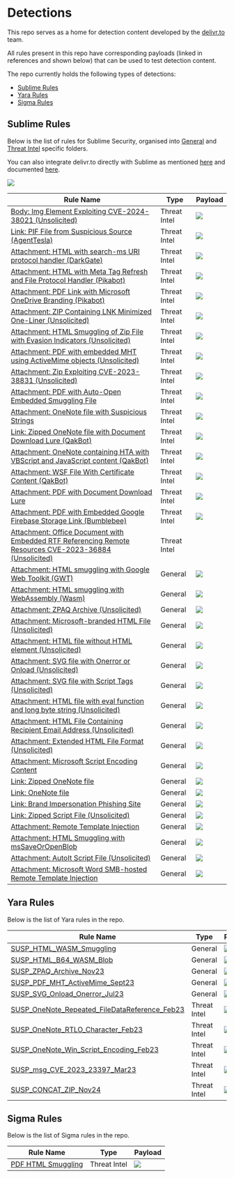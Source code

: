 # Detections

This repo serves as a home for detection content developed by the [delivr.to](https://delivr.to) team.

All rules present in this repo have corresponding payloads (linked in references and shown below) that can be used to test detection content.

The repo currently holds the following types of detections:

- [Sublime Rules](#sublime-rules)
- [Yara Rules](#yara-rules)
- [Sigma Rules](#sigma-rules)

## Sublime Rules

Below is the list of rules for Sublime Security, organised into [General](sublime-rules/general/) and [Threat Intel](sublime-rules/threatintel/) specific folders.

You can also integrate delivr.to directly with Sublime as mentioned [here](https://blog.delivr.to/introducing-delivrto-7a8840ff5ed5) and documented [here](https://docs.delivr.to/docs/integrations/sublime_integration.html).

![](assets/delivrto-sublime-integration-results.png)

| Rule Name                                            | Type       | Payload 	| 
|------------------------------------------------------|------------|----------	| 
| [Body: Img Element Exploiting CVE-2024-38021 (Unsolicited)](sublime-rules/threatintel/body_cve_2024_38021.yml ) 	               | Threat Intel    |   [![](assets/delivrto.png)](https://delivr.to/payloads?id=a0c7d2a6-4fb0-4120-b658-17a408c2d68e)        | 
| [Link: PIF File from Suspicious Source (AgentTesla)](sublime-rules/threatintel/link_agenttesla_pif.yml ) 	               | Threat Intel    |   [![](assets/delivrto.png)](https://delivr.to/payloads?id=756f48df-4e6b-4855-bbb6-e673dfd4c705)        | 
| [Attachment: HTML with search-ms URI protocol handler (DarkGate)](sublime-rules/threatintel/attachment_html_search_ms.yml ) 	               | Threat Intel    |   [![](assets/delivrto.png)](https://delivr.to/payloads?id=e3d89f22-df99-4693-b788-03022288ec43)        | 
| [Attachment: HTML with Meta Tag Refresh and File Protocol Handler (Pikabot)](sublime-rules/threatintel/attachment_html_meta_refresh.yml ) 	               | Threat Intel    |   [![](assets/delivrto.png)](https://delivr.to/payloads?id=86dc74b5-ed67-41c9-8dc9-889ef11304d2)        | 
| [Attachment: PDF Link with Microsoft OneDrive Branding (Pikabot)](sublime-rules/threatintel/attachment_pdf_with_onedrive_pikabot_lure.yml ) 	               | Threat Intel    |   [![](assets/delivrto.png)](https://delivr.to/payloads?id=a27587a6-ac97-4174-8f9e-c388ae54b0b4)        | 
| [Attachment: ZIP Containing LNK Minimized One-Liner (Unsolicited)](sublime-rules/threatintel/attachment_lnk_oneliner.yml ) 	               | Threat Intel    |   [![](assets/delivrto.png)](https://delivr.to/payloads?id=2c258e20-9400-4c5d-9954-91eb2fa21050)        | 
| [Attachment: HTML Smuggling of Zip File with Evasion Indicators (Unsolicited)](sublime-rules/threatintel/attachment_html_smuggling_zip_with_evasion.yml ) 	               | Threat Intel    |   [![](assets/delivrto.png)](https://delivr.to/payloads?id=37541776-bc8e-4af7-a54e-de97052ec092)        | 
| [Attachment: PDF with embedded MHT using ActiveMime objects (Unsolicited)](sublime-rules/threatintel/attachment_pdf_activemime_polyglot.yml) 	               | Threat Intel    |   [![](assets/delivrto.png)](https://delivr.to/payloads?id=d93ea8ea-d421-4a1e-955b-a346a9eefa23)        | 
| [Attachment: Zip Exploiting CVE-2023-38831 (Unsolicited)](sublime-rules/threatintel/attachment_cve_2023_38831.yml) 	               | Threat Intel    |   [![](assets/delivrto.png)](https://delivr.to/payloads?id=ab969e8a-bf5c-45a6-acd0-0dd2b2a34750)        | 
| [Attachment: PDF with Auto-Open Embedded Smuggling File](sublime-rules/threatintel/attachment_pdf_with_embedded_smuggling_file.yml) 	               | Threat Intel    |   [![](assets/delivrto.png)](https://delivr.to/payloads?id=8d9b646c-cbf9-434e-8e1e-a014bd6248a7)        | 
| [Attachment: OneNote file with Suspicious Strings](sublime-rules/threatintel/attachment_onenote_suspicious_strings.yml) 	               | Threat Intel    |   [![](assets/delivrto.png)](https://delivr.to/payloads?id=56188625-d386-489e-bf50-604d89675c2a)        | 
| [Link: Zipped OneNote file with Document Download Lure (QakBot)](sublime-rules/threatintel/link_qakbot_zipped_onenote_doc_download_lure.yml) 	               | Threat Intel    |  [![](assets/delivrto.png)](https://delivr.to/payloads?id=cee09f6e-9cac-4fc9-a033-c69254e6396c)         | 
| [Attachment: OneNote containing HTA with VBScript and JavaScript content (QakBot)](sublime-rules/threatintel/attachment_qakbot_onenote_with_hta_containing_javascript_vbscript.yml) 	               | Threat Intel    |     [![](assets/delivrto.png)](https://delivr.to/payloads?id=56188625-d386-489e-bf50-604d89675c2a)      |
| [Attachment: WSF File With Certificate Content (QakBot)](sublime-rules/threatintel/attachment_wsf_cert_file.yml) 	               | Threat Intel    |     [![](assets/delivrto.png)](https://delivr.to/payloads?id=6f7644eb-f31c-4240-8009-48a8db6fb417)      |
| [Attachment: PDF with Document Download Lure](sublime-rules/threatintel/attachment_pdf_with_document_download_lure.yml) 	               | Threat Intel    |     [![](assets/delivrto.png)](https://delivr.to/payloads?id=5d45687f-b2e3-4add-9b2c-71b68eecb169)      |
| [Attachment: PDF with Embedded Google Firebase Storage Link (Bumblebee)](sublime-rules/threatintel/attachment_pdf_with_firebase_link.yml) 	               | Threat Intel    |     [![](assets/delivrto.png)](https://delivr.to/payloads?id=61b6892e-51d9-4840-8446-4a78c80af5cb)      |
| [Attachment: Office Document with Embedded RTF Referencing Remote Resources CVE-2023-36884 (Unsolicited)](sublime-rules/threatintel/attachment_cve_2023_36884.yml) 	               | Threat Intel    |        | 
| [Attachment: HTML smuggling with Google Web Toolkit (GWT)](sublime-rules/general/attachment_html_file_with_gwt.yml ) 	               | General    |   [![](assets/delivrto.png)](https://delivr.to/payloads?id=a9d13662-2cbf-4c96-9f2e-f303afed8c6e)        | 
| [Attachment: HTML smuggling with WebAssembly (Wasm)](sublime-rules/general/attachment_html_file_with_wasm.yml ) 	               | General    |   [![](assets/delivrto.png)](https://delivr.to/payloads?id=126f0f5f-f2da-488e-9c82-af0aea90f154)        | 
| [Attachment: ZPAQ Archive (Unsolicited)](sublime-rules/general/attachment_zpaq_archive_unsolicited.yml) 	               | General    |   [![](assets/delivrto.png)](https://delivr.to/payloads?id=33ac88a5-56fd-4c64-b01d-9489ea1fe00e)        | 
| [Attachment: Microsoft-branded HTML File (Unsolicited)](sublime-rules/general/attachment_microsoft_branded_html.yml) 	               | General    |   [![](assets/delivrto.png)](https://delivr.to/payloads?id=37541776-bc8e-4af7-a54e-de97052ec092)        | 
| [Attachment: HTML file without HTML element (Unsolicited)](sublime-rules/general/attachment_html_file_without_html_elements.yml) 	               | General    |   [![](assets/delivrto.png)](https://delivr.to/payloads?id=db56849c-7ae3-43b4-b07a-527b86217f43)        | 
| [Attachment: SVG file with Onerror or Onload (Unsolicited)](sublime-rules/general/attachment_svg_with_onload_onerror.yml) 	               | General    |   [![](assets/delivrto.png)](https://delivr.to/payloads?id=01b3a3e8-dec1-4106-b782-d82c1fe658a9)        | 
| [Attachment: SVG file with Script Tags (Unsolicited)](sublime-rules/general/attachment_svg_with_script_element.yml) 	               | General    |   [![](assets/delivrto.png)](https://delivr.to/payloads?id=3dce858d-7be3-412e-85d9-84f3b9845275)        | 
| [Attachment: HTML file with eval function and long byte string (Unsolicited)](sublime-rules/general/attachment_html_eval_byte_string.yml) 	               | General    |   [![](assets/delivrto.png)](https://delivr.to/payloads?id=2e5e3a7b-457d-4bd9-8cbe-77d3f403b74c)        | 
| [Attachment: HTML File Containing Recipient Email Address (Unsolicited)](sublime-rules/general/attachment_html_file_with_recipient_email.yml) 	               | General    |   [![](assets/delivrto.png)](https://delivr.to/payloads?id=648f544d-a2b0-4968-884e-a5d1a72f51fb)        | 
| [Attachment: Extended HTML File Format (Unsolicited)](sublime-rules/general/attachment_xhtml.yml ) 	               | General    |   [![](assets/delivrto.png)](https://delivr.to/payloads?id=44381a80-9269-4974-9d16-a62318ec39f3)        | 
| [Attachment: Microsoft Script Encoding Content](sublime-rules/general/attachment_microsoft_script_encoding_content.yml ) 	               | General    |   [![](assets/delivrto.png)](https://delivr.to/payloads?id=e8dce489-d33e-46b5-9e9f-cf2713abd213)        | 
| [Link: Zipped OneNote file](sublime-rules/general/link_zipped_onenote.yml) 	               | General    |   [![](assets/delivrto.png)](https://delivr.to/payloads?id=cee09f6e-9cac-4fc9-a033-c69254e6396c)        | 
| [Link: OneNote file](sublime-rules/general/link_onenote.yml) 	               | General    |   [![](assets/delivrto.png)](https://delivr.to/payloads?id=ea1b0f0e-fe2b-4ec9-8ba6-56cedf98066e)        | 
| [Link: Brand Impersonation Phishing Site](sublime-rules/general/link_brand_impersonation_phishing_site.yml) 	               | General    |   [![](assets/delivrto.png)](https://delivr.to/payloads?id=14bacd0a-a160-4343-80ef-fa7998a32d2d)        | 
| [Link: Zipped Script File (Unsolicited)](sublime-rules/general/attachment_autoit.yml) 	               | General    |   [![](assets/delivrto.png)](https://delivr.to/payloads?id=a8e3b1ee-6454-4b45-9b0f-31bf195f059b)        | 
| [Attachment: Remote Template Injection](sublime-rules/general/attachment_remote_template_injection.yml) 	               | General    |   [![](assets/delivrto.png)](https://delivr.to/payloads?id=ef187d5d-3188-483e-b3b5-9ab5e0e032f7)        | 
| [Attachment: HTML Smuggling with msSaveOrOpenBlob](sublime-rules/general/attachment_mssaveoropenblob.yml) 	               | General    |   [![](assets/delivrto.png)](https://delivr.to/payloads?id=be91a311-a023-4221-96da-6f5b717fdc54)        | 
| [Attachment: AutoIt Script File (Unsolicited)](sublime-rules/general/link_zipped_script.yml) 	               | General    |   [![](assets/delivrto.png)](https://delivr.to/payloads?id=84e421f8-ffc6-425b-b64d-df0a32e8c679)        | 
| [Attachment: Microsoft Word SMB-hosted Remote Template Injection](sublime-rules/general/attachment_smb_remote_template_injection.yml) | General | [![](assets/delivrto.png)](https://delivr.to/payloads?id=73895e1a-4c15-4d1e-8e17-60f05baafdd2) |

## Yara Rules

Below is the list of Yara rules in the repo. 

| Rule Name                                            | Type       | Payload 	| 
|------------------------------------------------------|------------|----------	| 
| [SUSP_HTML_WASM_Smuggling](yara-rules/html_wasm.yar)	               | General    |   [![](assets/delivrto.png)](https://delivr.to/payloads?id=126f0f5f-f2da-488e-9c82-af0aea90f154)        | 
| [SUSP_HTML_B64_WASM_Blob](yara-rules/html_wasm.yar)	               | General    |   [![](assets/delivrto.png)](https://delivr.to/payloads?id=126f0f5f-f2da-488e-9c82-af0aea90f154)        | 
| [SUSP_ZPAQ_Archive_Nov23](yara-rules/zpaq_archives.yar)	               | General    |   [![](assets/delivrto.png)](https://delivr.to/payloads?id=33ac88a5-56fd-4c64-b01d-9489ea1fe00e)        | 
| [SUSP_PDF_MHT_ActiveMime_Sept23](yara-rules/pdf_mht_activemime.yar)	               | General    |   [![](assets/delivrto.png)](https://delivr.to/payloads?id=d93ea8ea-d421-4a1e-955b-a346a9eefa23)        | 
| [SUSP_SVG_Onload_Onerror_Jul23](yara-rules/svg_onload_onerror.yar)	               | General    |   [![](assets/delivrto.png)](https://delivr.to/payloads?id=01b3a3e8-dec1-4106-b782-d82c1fe658a9)        | 
| [SUSP_OneNote_Repeated_FileDataReference_Feb23](yara-rules/onenote_repeated_files.yar)	               | Threat Intel    |   [![](assets/delivrto.png)](https://delivr.to/payloads?id=2722d95f-f51d-4ad7-aeb1-60a38e52ae5e)        | 
| [SUSP_OneNote_RTLO_Character_Feb23](yara-rules/onenote_rtlo_filename.yar)	               | Threat Intel    |   [![](assets/delivrto.png)](https://delivr.to/payloads?id=44bab49e-21f0-40ef-8851-f9ea70d6b001)        | 
| [SUSP_OneNote_Win_Script_Encoding_Feb23](yara-rules/onenote_windows_script_encoding_file.yar )	               | Threat Intel    |   [![](assets/delivrto.png)](https://delivr.to/payloads?id=e8dce489-d33e-46b5-9e9f-cf2713abd213)        | 
| [SUSP_msg_CVE_2023_23397_Mar23](yara-rules/msg_cve_2023_23397.yar )	               | Threat Intel    |   [![](assets/delivrto.png)](https://delivr.to/payloads?id=494a2718-a012-45d5-9fe8-27465b0c1809)        | 
| [SUSP_CONCAT_ZIP_Nov24](yara-rules/concatenated_zip.yar )	               | Threat Intel    |   [![](assets/delivrto.png)](https://delivr.to/payloads?id=a8ebf059-b4e6-4d83-9953-6a97cdd5b5b0)        | 

## Sigma Rules

Below is the list of Sigma rules in the repo.

| Rule Name                                            | Type       | Payload 	| 
|------------------------------------------------------|------------|----------	| 
| [PDF HTML Smuggling](sigma-rules/file_event_win_pdf_html_smuggle.yml)	               | Threat Intel    |   [![](assets/delivrto.png)](https://delivr.to/payloads?id=10fea5c5-9a05-423d-82cb-ea21e28ddc27)        | 
